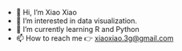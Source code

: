 - 👋 Hi, I’m Xiao Xiao
- 👀 I’m interested in data visualization. 
- 🌱 I’m currently learning R and Python
- 📫 How to reach me 👉 xiaoxiao.3g@gmail.com

<!---
xxiao-git/xxiao-git is a ✨ special ✨ repository because its `README.md` (this file) appears on your GitHub profile.
You can click the Preview link to take a look at your changes.
--->
